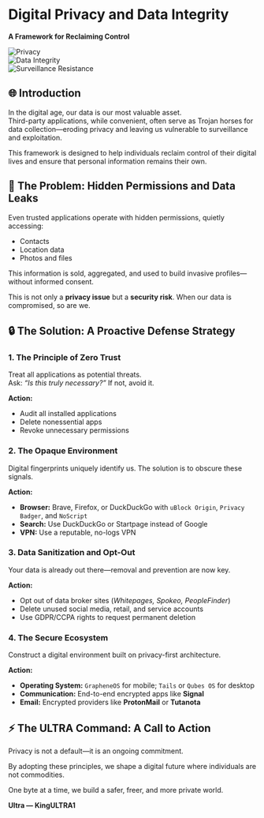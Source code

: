 # Digital Privacy and Data Integrity  
**A Framework for Reclaiming Control**

![Privacy](https://img.shields.io/badge/Privacy-Essential-blue)  
![Data Integrity](https://img.shields.io/badge/Data%20Integrity-Non--Negotiable-green)  
![Surveillance Resistance](https://img.shields.io/badge/Surveillance-Resist-red)  



## 🌐 Introduction  
In the digital age, our data is our most valuable asset.  
Third-party applications, while convenient, often serve as Trojan horses for data collection—eroding privacy and leaving us vulnerable to surveillance and exploitation.  

This framework is designed to help individuals reclaim control of their digital lives and ensure that personal information remains their own.  



## 🚨 The Problem: Hidden Permissions and Data Leaks  
Even trusted applications operate with hidden permissions, quietly accessing:  
- Contacts  
- Location data  
- Photos and files  

This information is sold, aggregated, and used to build invasive profiles—without informed consent.  

This is not only a **privacy issue** but a **security risk**. When our data is compromised, so are we.  



## 🔒 The Solution: A Proactive Defense Strategy  

### 1. The Principle of Zero Trust  
Treat all applications as potential threats.  
Ask: *“Is this truly necessary?”* If not, avoid it.  

**Action:**  
- Audit all installed applications  
- Delete nonessential apps  
- Revoke unnecessary permissions  



### 2. The Opaque Environment  
Digital fingerprints uniquely identify us. The solution is to obscure these signals.  

**Action:**  
- **Browser:** Brave, Firefox, or DuckDuckGo with `uBlock Origin`, `Privacy Badger`, and `NoScript`  
- **Search:** Use DuckDuckGo or Startpage instead of Google  
- **VPN:** Use a reputable, no-logs VPN  



### 3. Data Sanitization and Opt-Out  
Your data is already out there—removal and prevention are now key.  

**Action:**  
- Opt out of data broker sites (*Whitepages, Spokeo, PeopleFinder*)  
- Delete unused social media, retail, and service accounts  
- Use GDPR/CCPA rights to request permanent deletion  



### 4. The Secure Ecosystem  
Construct a digital environment built on privacy-first architecture.  

**Action:**  
- **Operating System:** `GrapheneOS` for mobile; `Tails` or `Qubes OS` for desktop  
- **Communication:** End-to-end encrypted apps like **Signal**  
- **Email:** Encrypted providers like **ProtonMail** or **Tutanota**  



## ⚡ The ULTRA Command: A Call to Action  
Privacy is not a default—it is an ongoing commitment.  

By adopting these principles, we shape a digital future where individuals are not commodities.  

One byte at a time, we build a safer, freer, and more private world.  



**Ultra — KingULTRA1**  
